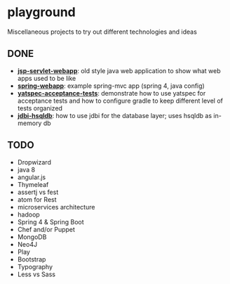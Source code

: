 playground
==========

Miscellaneous projects to try out different technologies and ideas

## DONE
* [__jsp-servlet-webapp__](jsp-servlet-webapp): old style java web application to show what web apps used to be like
* [__spring-webapp__](spring-webapp): example spring-mvc app (spring 4, java config)
* [__yatspec-acceptance-tests__](yatspec-acceptance-tests): demonstrate how to use yatspec for acceptance tests and how to configure gradle to keep different level of tests organized
* [__jdbi-hsqldb__](jdbi-hsqldb): how to use jdbi for the database layer; uses hsqldb as in-memory db

## TODO

* Dropwizard
* java 8
* angular.js
* Thymeleaf
* assertj vs fest
* atom for Rest
* microservices architecture
* hadoop
* Spring 4 & Spring Boot
* Chef and/or Puppet
* MongoDB
* Neo4J
* Play
* Bootstrap 
* Typography
* Less vs Sass
